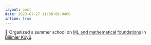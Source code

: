 ```yaml
---
layout: post
date: 2023-07-27 11:59:00-0400
inline: true
---
```

🎤 Organized a summer school on [ML and mathematical foundations](https://bilimler.org/event/guncel-yapay-zeka-ve-matematiksel-temelleri/) in [Bilimler Köyü](https://bilimler.org/).
